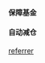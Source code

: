 #### 保障基金

#### 自动减仓


[referrer](https://academy.binance.com/zh/articles/what-are-perpetual-futures-contracts)